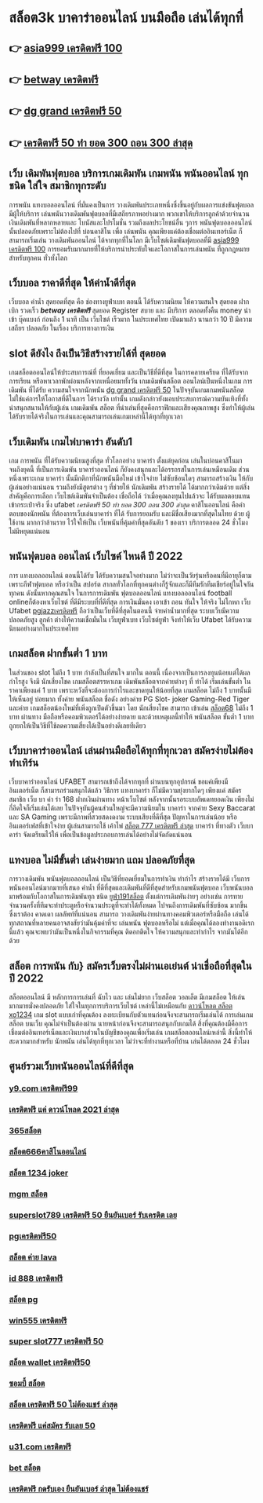 # สล็อต3k บาคาร่าออนไลน์ บนมือถือ เล่นได้ทุกที่ 

## 👉 [asia999 เครดิตฟรี 100](https://mabet.net/credit-free-50/)
## 👉 [betway เครดิตฟรี](https://mabet.net/20-free-100/)
## 👉 [dg grand เครดิตฟรี 50](https://bio.link/tisawago)
## 👉 [เครดิตฟรี 50 ทํา ยอด 300 ถอน 300 ล่าสุด](https://mabet.net/register/)

## เว็บ  เดิมพันฟุตบอล  บริการเกมเดิมพัน เกมพนัน พนันออนไลน์ ทุกชนิด ใส่ใจ สมาชิกทุกระดับ 

การพนัน แทงบอลออนไลน์ ที่มั่นคงเป็นการ วางเดิมพันประเภทหนึ่งซึ่งขึ้นอยู่กับผลการแข่งขันฟุตบอล มีผู้ให้บริการ เล่นพนันวางเดิมพันฟุตบอลที่มีเสถียรภาพอย่างมาก พวกเขาให้บริการลูกค้าด้วยจำนวนเงินเดิมพันที่หลากหลายและ โบนัสและโปรโมชั่น รวมถึงผลประโยชน์อื่น ๆการ พนันฟุตบอลออนไลน์นั้นปลอดภัยเพราะไม่ต้องไปที่ บ่อนคาสิโน เพื่อ เล่นพนัน คุณเพียงแค่ต้องเชื่อมต่ออินเทอร์เน็ต ก็สามารถเริ่มเล่น วางเดิมพันออนไลน์ ได้จากทุกที่ในโลก มีเว็บไซต์เดิมพันฟุตบอลที่มี [asia999 เครดิตฟรี 100](https://mabet.net/20-free-100/) การยอมรับมากมายที่ให้บริการน่าประทับใจและโอกาสในการเล่นพนัน ที่ถูกกฎหมายสำหรับทุกคน ทั่วทั้งโลก

## เว็บบอล ราคาดีที่สุด ให้ค่าน้ำดีที่สุด

เว็บบอล   ค่าน้ำ  สุดยอดที่สุด  คือ   ช่องทางยูฟ่าเบท   ตอนนี้ ได้รับความนิยม  ให้ความสนใจ   สุดยอด  ฝาก   เบิก  รวดเร็ว ***betway เครดิตฟรี***   สุดยอด  Register   สบาย และ มีบริการ   ตลอดทั้งคืน  money  นำเข้า  บุ๊คแบงก์  ก่อนถึง 1 นาที  เป็น   เว็บไซต์   เร็วมาก ในประเทศไทย  เปิดมาแล้ว  นานกว่า 10 ปี  มีความเสถียร ปลอดภัย ในเรื่อง  บริการทางการเงิน

##  slot  ดียังไง ถึงเป็นวิธีสร้างรายได้ที่ สุดยอด

 เกมสล็อตออนไลน์ให้ประสบการณ์ที่ ที่ยอดเยี่ยม  และเป็นวิธีที่ดีที่สุด ในการคลายเครียด ที่ได้รับจากการเรียน หรือหาเวลาพักผ่อนหลังจากเหนื่อยมาทั้งวัน  เกมเดิมพันสล็อต ออนไลน์เป็นหนึ่งในเกม การเดิมพัน ที่ได้รับ ความสนใจจากนักพนัน [dg grand เครดิตฟรี 50](https://mabet.net/register/) ในปัจจุบันเกมเกมพนันสล็อต  ไม่ใช่แค่การให้โอกาสที่ดีในการ ได้รางวัล เท่านั้น เกมดังกล่าวยังมอบประสบการณ์ความบันเทิงที่ทั้ง น่าสนุกสนานให้กับผู้เล่น  เกมเดิมพัน สล็อต ที่น่าเล่นที่สุดคือกราฟิกและเสียงคุณภาพสูง ซึ่งทำให้ผู้เล่น ได้รับรายได้จริงในการเล่นและคุณสามารถเล่นเกมเหล่านี้ได้ทุกที่ทุกเวลา 


##  เว็บเดิมพัน  เกมไพ่บาคาร่า  อันดับ1

เกม การพนัน ที่ได้รับความนิยมสูงที่สุด ทั่วโลกอย่าง  บาคาร่า ตั้งแต่ยุคก่อน เล่นในบ่อนคาสิโนมาจนถึงยุคนี้ ที่เป็นการเดิมพัน บาคาร่าออนไลน์ ก็ยังคงสนุกและได้อรรถรสในการเล่นเหมือนเดิม ส่วนหนึ่งเพราะเกม บาคาร่า นั้นมีกติกาที่นักพนันมือใหม่  เข้าใจง่าย  ไม่ซับซ้อนใดๆ สามารถสร้างเงิน ให้กับผู้เล่นอย่างแน่นอน  รวมถึงยังมีสูตรต่าง ๆ ที่ช่วยให้ นักเดิมพัน สร้างรายได้ ได้มากกว่าเดิมด้วย แต่สิ่งสำคัญคือการเลือก เว็บไซต์เดิมพันจำเป็นต้อง เชื่อถือได้ ว่าเมื่อคุณลงทุนไปแล้วจะ ได้รับผลตอบแทนเข้ากระเป๋าจริง ซึ่ง  ufabet *เครดิตฟรี 50 ทํา ยอด 300 ถอน 300 ล่าสุด* คาสิโนออนไลน์ คือคำตอบของนักพนัน ที่ต้องการเว็บเล่นบาคาร่า ที่ได้ รับการยอมรับ และมีชื่อเสียงมากที่สุดในไทย ด้วย ผู้ใช้งาน มากกว่าล้านราย ไว้ใจให้เป็น  เว็บพนันที่คุ้มค่าที่สุดอันดับ 1 ของเรา บริการตลอด 24 ชั่วโมง ไม่มีหยุดแน่นอน

##  พนันฟุตบอล ออนไลน์  เว็บไซค์ ไหนดี ปี 2022

การ แทงบอลออนไลน์ ตอนนี้ได้รับ ได้รับความสนใจอย่างมาก ไม่ว่าจะเป็นวัยรุ่นหรือคนที่มีอายุก็ตาม เพราะกีฬาฟุตบอล หรือว่าเป็น สปอร์ต สากลทั่วโลกที่ทุกคนต่างก็รู้จักและก็มีทีมรักทีมเชียร์อยู่ในใจกันทุกคน ดังนั้นหากคุณสนใจ ในการการเดิมพัน ฟุตบอลออนไลน์ แทงบอลออนไลน์ football onlineก็ต้องหาเว็บไซต์ ที่ดีมีระบบที่ที่ดีที่สุด การเงินมั่นคง   เอาเข้า ถอน  ทันใจ ให้จริง  ไม่โกหก  เว็บ Ufabet [pgjazzเครดิตฟรี](https://mabet.net/register/) ถือว่าเป็นเว็บที่ดีที่สุดในตอนนี้ จ่ายค่าน้ำมากที่สุด ระบบเว็บมีความปลอดภัยสูง ลูกค้า ต่างให้ความเชื่อมั่นใน เว็บยูฟ่าเบท เว็บไซต์ยูฟ่า จึงทำให้เว็บ Ufabet ได้รับความนิยมอย่างมากในประเทศไทย

##  เกมสล็อต ฝากขั้นต่ำ 1 บาท 

ในส่วนของ slot  ไม่ถึง  1 บาท กำลังเป็นที่สนใจ มากใน ตอนนี้ เนื่องจากเป็นการลงทุนน้อยแต่ได้ผลกำไรสูง จึงมี นักเสี่ยงโชค  เกมสล็อตสรรหาเกม เดิมพันสล็อตจากค่ายต่างๆ ที่ ทำได้  เริ่มเล่นขั้นต่ำ   ในราคาเพียงแค่ 1 บาท เพราะหวังที่จะต้องการกำไรและขาดทุนให้น้อยที่สุด  เกมสล็อต ไม่ถึง  1 บาทนั้นมีให้เห็นอยู่ บ่อยมาก ทั้งค่าย พนันสล็อต ชื่อดัง อย่างค่าย PG Slot- joker Gaming-Red Tiger และค่าย เกมสล็อตน้องใหม่ที่เพิ่งถูกเปิดตัวขึ้นมา โดย นักเสี่ยงโชค สามารถ เข้าเล่น [สล็อต68](https://mabet.net/credit-free-50/) ไม่ถึง 1 บาท ผ่านทาง มือถือหรือคอมพิวเตอร์ได้อย่างง่ายดาย และด้วยเหตุผลนี้ทำให้ พนันสล็อต ขั้นต่ำ   1 บาท ถูกยกให้เป็นวิธีที่ใช้ลดความเสี่ยงได้เป็นอย่างดีเลยทีเดียว


## เว็บบาคาร่าออนไลน์  เล่นผ่านมือถือได้ทุกที่ทุกเวลา สมัครง่ายไม่ต้องทำเทิร์น

 เว็บบาคาร่าออนไลน์ UFABET สามารถเข้าถึงได้จากทุกที่ ผ่านบนทุกอุปกรณ์ ขอแค่เพียงมีอินเตอร์เน็ต ก็สามารถร่วมสนุกได้แล้ว  วิธีการ  แทงบาคาร่า ก็ไม่มีความยุ่งยากใดๆ เพียงแค่ สมัครสมาชิก  เว็บ บา ค่า ร่า 168 ฝากเงินผ่านทาง หน้าเว็บไซต์ หลังจากนั้นรอระบบอัพเดทยอดเงิน เพียงไม่กี่อึดใจก็เริ่มเล่นได้เลย ในปัจจุบันผู้คนส่วนใหญ่จะมีความนิยมใน บาคาร่า จากค่าย Sexy Baccarat และ SA Gaming เพราะมีภาพที่สวยสดงดงาม ระบบเสียงที่ดีที่สุด ปัญหาในการเล่นน้อย หรืออินเตอร์เฟสที่เข้าใจง่าย ผู้เล่นสามารถใช้ เค้าไพ่ [สล็อต 777 เครดิตฟรี ล่าสุด](https://member.mabet.net/?action=login)  บาคาร่า ที่ทางตัว เว็บบาคาร่า จัดเตรียมไว้ให้ เพื่อเป็นข้อมูลประกอบการเล่นได้อย่างไม่จัดกัดแน่นอน 


## แทงบอล ไม่มีขั้นต่ำ  เล่นง่ายมาก แถม  ปลอดภัยที่สุด

 การวางเดิมพัน  พนันฟุตบอลออนไลน์ เป็นวิธีที่ยอดเยี่ยมในการทำเงิน ทำกำไร สร้างรายได้มี เว็บการพนันออนไลน์มากมายที่เสนอ ค่าน้ำ ที่ดีที่สุดและเดิมพันที่ดีที่สุดสำหรับเกมพนันฟุตบอล  เว็บพนันบอล มาพร้อมกับโอกาสในการเดิมพันทุก ชนิด [ยูฟ่า191สล็อต](https://member.mabet.net/?action=login) ตั้งแต่การเดิมพันง่ายๆ  อย่างเช่น การทายจำนวนครั้งที่ทีมจะทำประตูหรือจำนวนประตูที่จะทำได้ทั้งหมด ไปจนถึงการเดิมพันที่ซับซ้อน มากขึ้น ซึ่งเราต้อง คาดเดา ผลลัพท์ที่แน่นอน สามารถ วางเดิมพันง่ายผ่านทางคอมพิวเตอร์หรือมือถือ  เล่นได้ทุกสถาณที่หลายคนอาจสงสัยว่ามันคุ้มค่าที่จะ เล่นพนัน ฟุตบอลหรือไม่ แต่เมื่อคุณได้ลองทำงานอดิเรกนี้แล้ว คุณจะพบว่ามันเป็นหนึ่งในกิจกรรมที่คุณ ติดอกติดใจ ให้ความสนุกและทำกำไร จากมันได้อีกด้วย

##  สล็อต การพนัน กับ} สมัครเว็บตรงไม่ผ่านเอเย่นต์   น่าเชื่อถือที่สุดในปี 2022 

 สล็อตออนไลน์  มี หลักการการเล่นที่ ฉับไว  และ เล่นไม่ยาก  เว็บสล็อต วอลเล็ต มีเกมสล็อต ให้เล่นมากมายมั่งคงปลอดภัย ใส่ใจในทุกการบริการเว็บไซต์ เหล่านี้ไม่เหมือนกับ [ดาวน์โหลด สล็อต xo1234](https://mabet.net/) เกม slot  แบบเก่าที่คุณต้อง ลงทะเบียนกับตัวแทนก่อนจึงจะสามารถเริ่มเล่นได้ การเล่นเกมสล็อต บนเว็บ คุณไม่จำเป็นต้องผ่าน นายหน้าก่อนจึงจะสามารถสนุกกับเกมได้ สิ่งที่คุณต้องมีคือการเชื่อมต่ออินเทอร์เน็ตและเงินบางส่วนในบัญชีของคุณเพื่อเริ่มเล่น เกมสล็อตออนไลน์เหล่านี้ สิ่งนี้ทำให้สะดวกมากสำหรับ นักพนัน เล่นได้ทุกที่ทุกเวลา ไม่ว่าจะที่ทำงานหรือที่บ้าน เล่นได้ตลอด 24 ชั่วโมง

## ศูนย์รวมเว็บพนันออนไลน์ที่ดีที่สุด

### [y9.com เครดิตฟรี99](https://atom.io/themes/สมัครสมาชิก%20ฟรีเครดิต%20588ws%20เครดิตฟรี%20008%20สล็อต%20PG%2020รับ100%20เว็บตรง100%)
### [เครดิตฟรี แค่ ดาวน์โหลด 2021 ล่าสุด](https://atom.io/themes/สมัครสมาชิก%20ฟรีเครดิต%20เครดิตฟรี147บาท%20008%20สล็อต%20PG%2020รับ100%20เว็บตรง100%)
### [365สล็อต](https://atom.io/themes/สมัครสมาชิก%20ฟรีเครดิต%20สล็อตnemo%20008%20สล็อต%20PG%2020รับ100%20เว็บตรง100%)
### [สล็อต666คาสิโนออนไลน์](https://atom.io/themes/สมัครสมาชิก%20ฟรีเครดิต%20เครดิตฟรี%2030%20ไม่ต้องฝาก%20ไม่ต้องแชร์%20แค่สมัคร%202021%20008%20สล็อต%20PG%2020รับ100%20เว็บตรง100%)
### [สล็อต 1234 joker](https://atom.io/themes/สมัครสมาชิก%20ฟรีเครดิต%20betflix%20pg%20เครดิตฟรี%2050%20ล่าสุด%20008%20สล็อต%20PG%2020รับ100%20เว็บตรง100%)
### [mgm สล็อต](https://atom.io/themes/สมัครสมาชิก%20ฟรีเครดิต%20joker%20เครดิตฟรี%2050%20ยืนยันเบอร์%20008%20สล็อต%20PG%2020รับ100%20เว็บตรง100%)
### [superslot789 เครดิตฟรี 50 ยืนยันเบอร์ รับเครดิต เลย](https://atom.io/themes/สมัครสมาชิก%20ฟรีเครดิต%20เครดิตฟรี%2050%20008%20สล็อต%20PG%2020รับ100%20เว็บตรง100%)
### [pgเครดิตฟรี50](https://atom.io/themes/สมัครสมาชิก%20ฟรีเครดิต%20full%20slot%20เครดิตฟรี%20008%20สล็อต%20PG%2020รับ100%20เว็บตรง100%)
### [สล็อต ค่าย lava](https://atom.io/themes/สมัครสมาชิก%20ฟรีเครดิต%20เครดิตฟรีavg168slot%20008%20สล็อต%20PG%2020รับ100%20เว็บตรง100%)
### [id 888 เครดิตฟรี](https://atom.io/themes/สมัครสมาชิก%20ฟรีเครดิต%20เว็บ%20สล็อต%20pg%20ไม่ผ่าน%20เอ%20เย่%20น%20008%20สล็อต%20PG%2020รับ100%20เว็บตรง100%)
### [สล็อต pg](https://atom.io/themes/สมัครสมาชิก%20ฟรีเครดิต%20เครดิตฟรี50ไม่ต้องฝากไม่ต้องแชร์กดรับเอง%20008%20สล็อต%20PG%2020รับ100%20เว็บตรง100%)
### [win555 เครดิตฟรี](https://atom.io/themes/สมัครสมาชิก%20ฟรีเครดิต%20สล็อต%20โอน%20ผ่าน%20วอ%20เลท%20008%20สล็อต%20PG%2020รับ100%20เว็บตรง100%)
### [super slot777 เครดิตฟรี 50](https://atom.io/themes/สมัครสมาชิก%20ฟรีเครดิต%20สล็อตpgฝากถอนไม่มีขั้นต่ํา%20วอเลท%20008%20สล็อต%20PG%2020รับ100%20เว็บตรง100%)
### [สล็อต wallet เครดิตฟรี50](https://atom.io/themes/สมัครสมาชิก%20ฟรีเครดิต%20เครดิตฟรี49บาท%20008%20สล็อต%20PG%2020รับ100%20เว็บตรง100%)
### [ซอมบี้ สล็อต](https://atom.io/themes/สมัครสมาชิก%20ฟรีเครดิต%20เครดิตฟรี%20100%20ถอนได้%20300%20008%20สล็อต%20PG%2020รับ100%20เว็บตรง100%)
### [สล็อต เครดิตฟรี 50 ไม่ต้องแชร์ ล่าสุด](https://atom.io/themes/สมัครสมาชิก%20ฟรีเครดิต%20super%20slot%20vip%20เครดิตฟรี50%20008%20สล็อต%20PG%2020รับ100%20เว็บตรง100%)
### [เครดิตฟรี แค่สมัคร รับเลย 50](https://atom.io/themes/สมัครสมาชิก%20ฟรีเครดิต%20pgเครดิตฟรี50%20008%20สล็อต%20PG%2020รับ100%20เว็บตรง100%)
### [u31.com เครดิตฟรี](https://atom.io/themes/สมัครสมาชิก%20ฟรีเครดิต%20slot%20เครดิตฟรี%2050%20ยืนยันเบอร์ล่าสุด%20008%20สล็อต%20PG%2020รับ100%20เว็บตรง100%)
### [bet สล็อต](https://atom.io/themes/สมัครสมาชิก%20ฟรีเครดิต%20สล็อต%20สมัคร%20รับ%20เครดิต%20ฟรี%20008%20สล็อต%20PG%2020รับ100%20เว็บตรง100%)
### [เครดิตฟรี กดรับเอง ยืนยันเบอร์ ล่าสุด ไม่ต้องแชร์](https://atom.io/themes/สมัครสมาชิก%20ฟรีเครดิต%20pxj%20เครดิตฟรี%2058สมัคร%20008%20สล็อต%20PG%2020รับ100%20เว็บตรง100%)